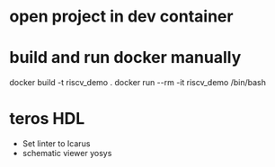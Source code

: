 # open project in dev container



# build and run docker manually
docker build -t riscv_demo .
docker run --rm -it riscv_demo /bin/bash


# teros HDL
* Set linter to Icarus
* schematic viewer yosys